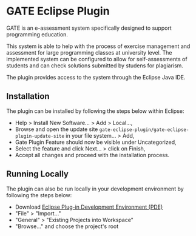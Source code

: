 # GATE Eclipse Plugin 

GATE is an e-assessment system specifically designed to support programming education.

This system is able to help with the process of exercise management and assessment for large programming classes at university level. The implemented system can be configured to allow for self-assessments of students and can check solutions submitted by studens for plagiarism.

The plugin provides access to the system through the Eclipse Java IDE.

## Installation

The plugin can be installed by following the steps below within Eclipse:

* Help > Install New Software... > Add > Local...,
* Browse and open the update site `gate-eclipse-plugin/gate-eclipse-plugin-update-site` in your file system... > Add,
* Gate Plugin Feature should now be visible under Uncategorized,
* Select the feature and click Next... > click on Finish,
* Accept all changes and proceed with the installation process.

## Running Locally

The plugin can also be run locally in your development environment by following the steps below:

* Download [Eclipse Plug-in Development Environment (PDE)](http://www.eclipse.org/pde/)
* "File" > "Import..."
* "General" > "Existing Projects into Workspace"
* "Browse..." and choose the project's root
